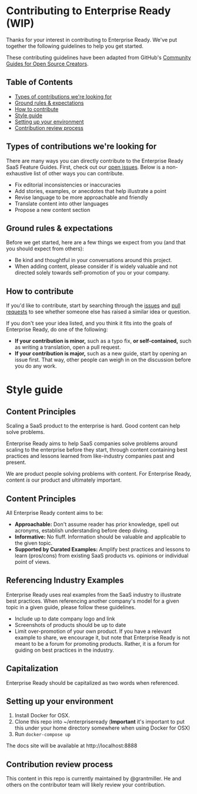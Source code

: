 # Contributing to Enterprise Ready (WIP)

Thanks for your interest in contributing to Enterprise Ready. We've put together the following guidelines to help you get started.

These contributing guidelines have been adapted from GitHub's [Community Guides for Open Source Creators](https://github.com/github/opensource.guide).
## Table of Contents

- [Types of contributions we're looking for](#types-of-contributions-were-looking-for)
- [Ground rules & expectations](#ground-rules--expectations)
- [How to contribute](#how-to-contribute)
- [Style guide](#style-guide)
- [Setting up your environment](#setting-up-your-environment)
- [Contribution review process](#contribution-review-process)

## Types of contributions we're looking for
There are many ways you can directly contribute to the Enterprise Ready SaaS Feature Guides. First, check out our [open issues](https://github.com/enterpriseready/enterpriseready/issues). Below is a non-exhaustive list of other ways you can contribute.

* Fix editorial inconsistencies or inaccuracies
* Add stories, examples, or anecdotes that help illustrate a point
* Revise language to be more approachable and friendly
* Translate content into other languages
* Propose a new content section 

## Ground rules & expectations

Before we get started, here are a few things we expect from you (and that you should expect from others):

* Be kind and thoughtful in your conversations around this project. 
* When adding content, please consider if is widely valuable and not directed solely towards self-promotion of you or your company. 

## How to contribute

If you'd like to contribute, start by searching through the [issues](https://github.com/enterpriseready/enterpriseready/issues) and [pull requests](https://github.com/enterpriseready/enterpriseready/pulls) to see whether someone else has raised a similar idea or question.

If you don't see your idea listed, and you think it fits into the goals of Enterprise Ready, do one of the following:
* **If your contribution is minor,** such as a typo fix, **or self-contained,** such as writing a translation, open a pull request.
* **If your contribution is major,** such as a new guide, start by opening an issue first. That way, other people can weigh in on the discussion before you do any work.

# Style guide

## Content Principles 

Scaling a SaaS product to the enterprise is hard. Good content can help solve problems. 

Enterprise Ready aims to help SaaS companies solve problems around scaling to the enterprise before they start, through content containing best practices and lessons learned from like-industry companies past and present.

We are product people solving problems with content. For Enterprise Ready, content *is* our product and ultimately important.

## Content Principles
All Enterprise Ready content aims to be:

* **Approachable:** Don't assume reader has prior knowledge, spell out acronyms, establish understanding before deep diving.
* **Informative:** No fluff. Information should be valuable and applicable to the given topic.
* **Supported by Curated Examples:** Amplify best practices and lessons to learn (pros/cons) from existing SaaS products vs. opinions or individual point of views. 

## Referencing Industry Examples 

Enterprise Ready uses real examples from the SaaS industry to illustrate best practices. When referencing another company's model for a given topic in a given guide, please follow these guidelines.

* Include up to date company logo and link 
* Screenshots of products should be up to date
* Limit over-promotion of your own product. If you have a relevant example to share, we encourage it, but note that Enterprise Ready is not meant to be a forum for promoting products. Rather, it is a forum for guiding on best practices in the industry.

## Capitalization 

Enterprise Ready should be capitalized as two words when referenced. 

## Setting up your environment

1. Install Docker for OSX.
1. Clone this repo into ~/enterpriseready (**Important** it's important to put this under your home directory somewhere when using Docker for OSX)
1. Run `docker-compose up`

The docs site will be available at http://localhost:8888

## Contribution review process

This content in this repo is currently maintained by @grantmiller. He and others on the contributor team will likely review your contribution. 

